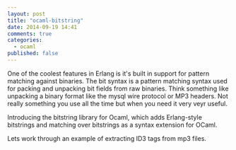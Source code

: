 ```yaml
---
layout: post
title: "ocaml-bitstring"
date: 2014-09-19 14:41
comments: true
categories:
  - ocaml
published: false
---
```


One of the coolest features in Erlang is it's built in support for pattern
matching against binaries. The bit syntax is a pattern matching syntax used for
packing and unpacking bit fields from raw binaries. Think something like
unpacking a binary format like the mysql wire protocol or MP3 headers. Not
really something you use all the time but when you need it very veyr useful.

Introducing the bitstring library for Ocaml, which adds Erlang-style bitstrings
and matching over bitstrings as a syntax extension for OCaml.

Lets work through an example of extracting ID3 tags from mp3 files.
